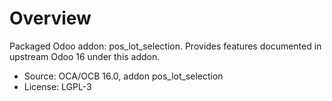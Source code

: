 # Overview

Packaged Odoo addon: pos_lot_selection. Provides features documented in upstream Odoo 16 under this addon.

- Source: OCA/OCB 16.0, addon pos_lot_selection
- License: LGPL-3
